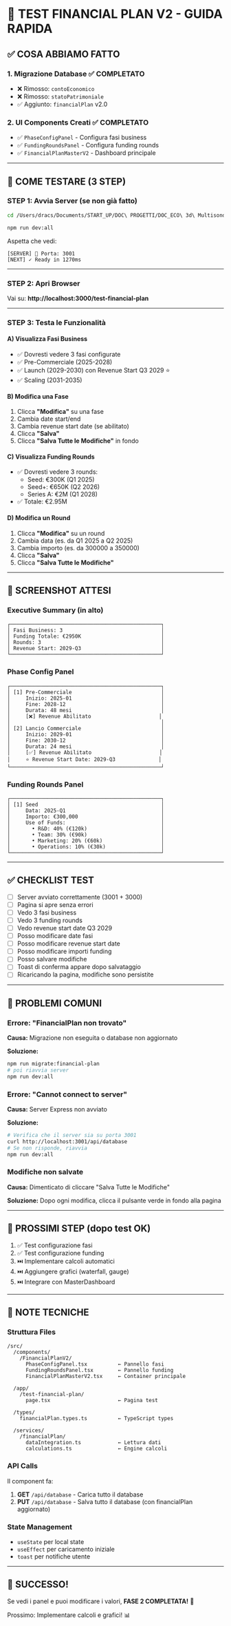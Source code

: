 # 🧪 TEST FINANCIAL PLAN V2 - GUIDA RAPIDA

## ✅ COSA ABBIAMO FATTO

### 1. Migrazione Database ✅ COMPLETATO
- ❌ Rimosso: `contoEconomico`
- ❌ Rimosso: `statoPatrimoniale`
- ✅ Aggiunto: `financialPlan` v2.0

### 2. UI Components Creati ✅ COMPLETATO
- ✅ `PhaseConfigPanel` - Configura fasi business
- ✅ `FundingRoundsPanel` - Configura funding rounds
- ✅ `FinancialPlanMasterV2` - Dashboard principale

---

## 🚀 COME TESTARE (3 STEP)

### STEP 1: Avvia Server (se non già fatto)

```bash
cd /Users/dracs/Documents/START_UP/DOC\ PROGETTI/DOC_ECO\ 3d\ Multisonda/__BP\ 2025/financial-dashboard

npm run dev:all
```

Aspetta che vedi:
```
[SERVER] 📡 Porta: 3001
[NEXT] ✓ Ready in 1270ms
```

---

### STEP 2: Apri Browser

Vai su: **http://localhost:3000/test-financial-plan**

---

### STEP 3: Testa le Funzionalità

#### A) Visualizza Fasi Business
- ✅ Dovresti vedere 3 fasi configurate
- ✅ Pre-Commerciale (2025-2028)
- ✅ Launch (2029-2030) con Revenue Start Q3 2029 ⭐
- ✅ Scaling (2031-2035)

#### B) Modifica una Fase
1. Clicca **"Modifica"** su una fase
2. Cambia date start/end
3. Cambia revenue start date (se abilitato)
4. Clicca **"Salva"**
5. Clicca **"Salva Tutte le Modifiche"** in fondo

#### C) Visualizza Funding Rounds
- ✅ Dovresti vedere 3 rounds:
  - Seed: €300K (Q1 2025)
  - Seed+: €650K (Q2 2026)
  - Series A: €2M (Q1 2028)
- ✅ Totale: €2.95M

#### D) Modifica un Round
1. Clicca **"Modifica"** su un round
2. Cambia data (es. da Q1 2025 a Q2 2025)
3. Cambia importo (es. da 300000 a 350000)
4. Clicca **"Salva"**
5. Clicca **"Salva Tutte le Modifiche"**

---

## 📸 SCREENSHOT ATTESI

### Executive Summary (in alto)
```
┌─────────────────────────────────────────────────┐
│ Fasi Business: 3                                │
│ Funding Totale: €2950K                          │
│ Rounds: 3                                       │
│ Revenue Start: 2029-Q3                          │
└─────────────────────────────────────────────────┘
```

### Phase Config Panel
```
┌─────────────────────────────────────────────────┐
│ [1] Pre-Commerciale                             │
│     Inizio: 2025-01                             │
│     Fine: 2028-12                               │
│     Durata: 48 mesi                             │
│     [❌] Revenue Abilitato                      │
│                                                 │
│ [2] Lancio Commerciale                          │
│     Inizio: 2029-01                             │
│     Fine: 2030-12                               │
│     Durata: 24 mesi                             │
│     [✅] Revenue Abilitato                      │
│     ⭐ Revenue Start Date: 2029-Q3              │
└─────────────────────────────────────────────────┘
```

### Funding Rounds Panel
```
┌─────────────────────────────────────────────────┐
│ [1] Seed                                        │
│     Data: 2025-Q1                               │
│     Importo: €300,000                           │
│     Use of Funds:                               │
│       • R&D: 40% (€120k)                        │
│       • Team: 30% (€90k)                        │
│       • Marketing: 20% (€60k)                   │
│       • Operations: 10% (€30k)                  │
└─────────────────────────────────────────────────┘
```

---

## ✅ CHECKLIST TEST

- [ ] Server avviato correttamente (3001 + 3000)
- [ ] Pagina si apre senza errori
- [ ] Vedo 3 fasi business
- [ ] Vedo 3 funding rounds
- [ ] Vedo revenue start date Q3 2029
- [ ] Posso modificare date fasi
- [ ] Posso modificare revenue start date
- [ ] Posso modificare importi funding
- [ ] Posso salvare modifiche
- [ ] Toast di conferma appare dopo salvataggio
- [ ] Ricaricando la pagina, modifiche sono persistite

---

## 🐛 PROBLEMI COMUNI

### Errore: "FinancialPlan non trovato"

**Causa:** Migrazione non eseguita o database non aggiornato

**Soluzione:**
```bash
npm run migrate:financial-plan
# poi riavvia server
npm run dev:all
```

### Errore: "Cannot connect to server"

**Causa:** Server Express non avviato

**Soluzione:**
```bash
# Verifica che il server sia su porta 3001
curl http://localhost:3001/api/database
# Se non risponde, riavvia
npm run dev:all
```

### Modifiche non salvate

**Causa:** Dimenticato di cliccare "Salva Tutte le Modifiche"

**Soluzione:** Dopo ogni modifica, clicca il pulsante verde in fondo alla pagina

---

## 🎯 PROSSIMI STEP (dopo test OK)

1. ✅ Test configurazione fasi
2. ✅ Test configurazione funding
3. ⏭️ Implementare calcoli automatici
4. ⏭️ Aggiungere grafici (waterfall, gauge)
5. ⏭️ Integrare con MasterDashboard

---

## 📝 NOTE TECNICHE

### Struttura Files

```
/src/
  /components/
    /FinancialPlanV2/
      PhaseConfigPanel.tsx          ← Pannello fasi
      FundingRoundsPanel.tsx        ← Pannello funding
      FinancialPlanMasterV2.tsx     ← Container principale
      
  /app/
    /test-financial-plan/
      page.tsx                      ← Pagina test
      
  /types/
    financialPlan.types.ts          ← TypeScript types
    
  /services/
    /financialPlan/
      dataIntegration.ts            ← Lettura dati
      calculations.ts               ← Engine calcoli
```

### API Calls

Il component fa:
1. **GET** `/api/database` - Carica tutto il database
2. **PUT** `/api/database` - Salva tutto il database (con financialPlan aggiornato)

### State Management

- `useState` per local state
- `useEffect` per caricamento iniziale
- `toast` per notifiche utente

---

## 🎉 SUCCESSO!

Se vedi i panel e puoi modificare i valori, **FASE 2 COMPLETATA!** 🚀

Prossimo: Implementare calcoli e grafici! 📊
